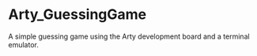 # Arty_GuessingGame
A simple guessing game using the Arty development board and a terminal emulator.
